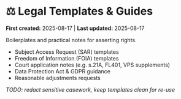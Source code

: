 # ⚖️ Legal Templates & Guides  
**First created:** 2025-08-17 | **Last updated:** 2025-08-17  

Boilerplates and practical notes for asserting rights.  
- Subject Access Request (SAR) templates  
- Freedom of Information (FOIA) templates  
- Court application notes (e.g. s.21A, FL401, VPS supplements)  
- Data Protection Act & GDPR guidance  
- Reasonable adjustments requests  

*TODO: redact sensitive casework, keep templates clean for re-use*
